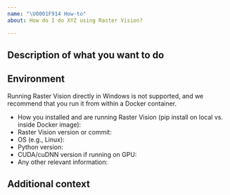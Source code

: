 ```yaml
---
name: "\U0001F914 How-to"
about: How do I do XYZ using Raster Vision?

---
```


## Description of what you want to do

<!-- A clear and concise description of what you want to achieve. -->

## Environment

Running Raster Vision directly in Windows is not supported, and we recommend that you run it from within a Docker container.

<!-- Please fill in the following. -->

 - How you installed and are running Raster Vision (pip install on local vs. inside Docker image):
 - Raster Vision version or commit:
 - OS (e.g., Linux):
 - Python version:
 - CUDA/cuDNN version if running on GPU:
 - Any other relevant information:

## Additional context

<!-- Add any other context about the problem here. -->
